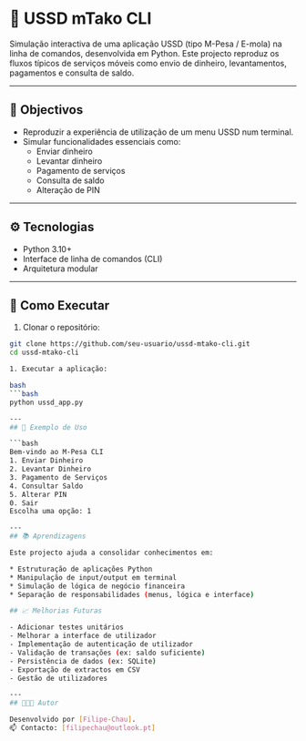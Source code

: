 # 📲 USSD mTako CLI

Simulação interactiva de uma aplicação USSD (tipo M-Pesa / E-mola) na linha de comandos, desenvolvida em Python. Este projecto reproduz os fluxos típicos de serviços móveis como envio de dinheiro, levantamentos, pagamentos e consulta de saldo.

---

## 🎯 Objectivos

- Reproduzir a experiência de utilização de um menu USSD num terminal.
- Simular funcionalidades essenciais como:
  - Enviar dinheiro
  - Levantar dinheiro
  - Pagamento de serviços
  - Consulta de saldo
  - Alteração de PIN

---

## ⚙️ Tecnologias

- Python 3.10+
- Interface de linha de comandos (CLI)
- Arquitetura modular

---

## 🚀 Como Executar

1. Clonar o repositório:

```bash
git clone https://github.com/seu-usuario/ussd-mtako-cli.git
cd ussd-mtako-cli

1. Executar a aplicação:

bash
```bash
python ussd_app.py

---
## 📌 Exemplo de Uso

```bash
Bem-vindo ao M-Pesa CLI
1. Enviar Dinheiro
2. Levantar Dinheiro
3. Pagamento de Serviços
4. Consultar Saldo
5. Alterar PIN
0. Sair
Escolha uma opção: 1

---
## 📚 Aprendizagens

Este projecto ajuda a consolidar conhecimentos em:

* Estruturação de aplicações Python
* Manipulação de input/output em terminal
* Simulação de lógica de negócio financeira
* Separação de responsabilidades (menus, lógica e interface)

## 📈 Melhorias Futuras

- Adicionar testes unitários
- Melhorar a interface de utilizador
- Implementação de autenticação de utilizador
- Validação de transações (ex: saldo suficiente)
- Persistência de dados (ex: SQLite)
- Exportação de extractos em CSV
- Gestão de utilizadores

---
## 👨🏽‍💻 Autor

Desenvolvido por [Filipe-Chau].
📫 Contacto: [filipechau@outlook.pt]
